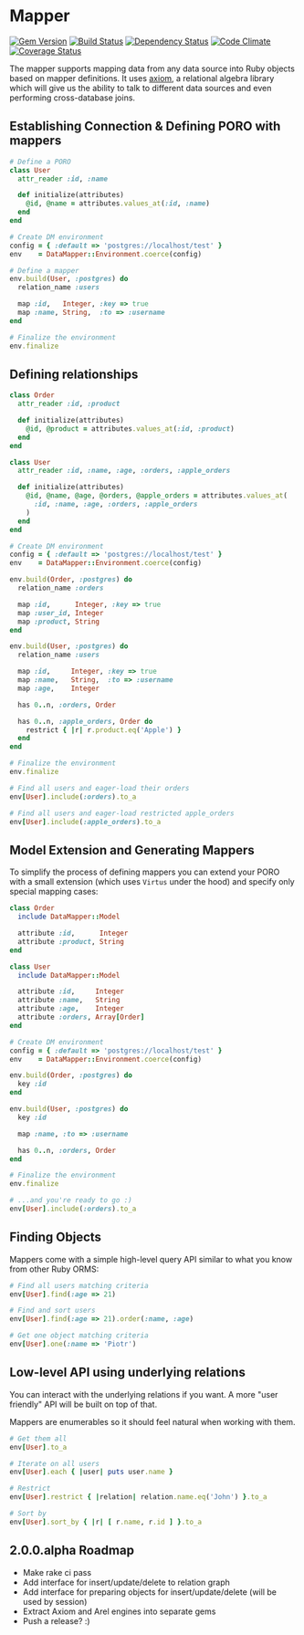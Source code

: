 # Mapper

[![Gem Version](https://badge.fury.io/rb/dm-mapper.png)][gem]
[![Build Status](https://secure.travis-ci.org/datamapper/dm-mapper.png?branch=master)][travis]
[![Dependency Status](https://gemnasium.com/datamapper/dm-mapper.png)][gemnasium]
[![Code Climate](https://codeclimate.com/github/datamapper/dm-mapper.png)][codeclimate]
[![Coverage Status](https://coveralls.io/repos/datamapper/dm-mapper/badge.png?branch=master)][coveralls]

[gem]: https://rubygems.org/gems/dm-mapper
[travis]: https://travis-ci.org/datamapper/dm-mapper
[gemnasium]: https://gemnasium.com/datamapper/dm-mapper
[codeclimate]: https://codeclimate.com/github/datamapper/dm-mapper
[coveralls]: https://coveralls.io/r/datamapper/dm-mapper

The mapper supports mapping data from any data source into Ruby objects
based on mapper definitions. It uses [axiom](https://github.com/dkubb/axiom),
a relational algebra library which will give us the ability to talk to
different data sources and even performing cross-database joins.

## Establishing Connection & Defining PORO with mappers

``` ruby
# Define a PORO
class User
  attr_reader :id, :name

  def initialize(attributes)
    @id, @name = attributes.values_at(:id, :name)
  end
end

# Create DM environment
config = { :default => 'postgres://localhost/test' }
env    = DataMapper::Environment.coerce(config)

# Define a mapper
env.build(User, :postgres) do
  relation_name :users

  map :id,   Integer, :key => true
  map :name, String,  :to => :username
end

# Finalize the environment
env.finalize
```

## Defining relationships

``` ruby
class Order
  attr_reader :id, :product

  def initialize(attributes)
    @id, @product = attributes.values_at(:id, :product)
  end
end

class User
  attr_reader :id, :name, :age, :orders, :apple_orders

  def initialize(attributes)
    @id, @name, @age, @orders, @apple_orders = attributes.values_at(
      :id, :name, :age, :orders, :apple_orders
    )
  end
end

# Create DM environment
config = { :default => 'postgres://localhost/test' }
env    = DataMapper::Environment.coerce(config)

env.build(Order, :postgres) do
  relation_name :orders

  map :id,      Integer, :key => true
  map :user_id, Integer
  map :product, String
end

env.build(User, :postgres) do
  relation_name :users

  map :id,     Integer, :key => true
  map :name,   String,  :to => :username
  map :age,    Integer

  has 0..n, :orders, Order

  has 0..n, :apple_orders, Order do
    restrict { |r| r.product.eq('Apple') }
  end
end

# Finalize the environment
env.finalize

# Find all users and eager-load their orders
env[User].include(:orders).to_a

# Find all users and eager-load restricted apple_orders
env[User].include(:apple_orders).to_a
```

## Model Extension and Generating Mappers

To simplify the process of defining mappers you can extend your PORO with a small
extension (which uses `Virtus` under the hood) and specify only special mapping
cases:

``` ruby
class Order
  include DataMapper::Model

  attribute :id,      Integer
  attribute :product, String
end

class User
  include DataMapper::Model

  attribute :id,     Integer
  attribute :name,   String
  attribute :age,    Integer
  attribute :orders, Array[Order]
end

# Create DM environment
config = { :default => 'postgres://localhost/test' }
env    = DataMapper::Environment.coerce(config)

env.build(Order, :postgres) do
  key :id
end

env.build(User, :postgres) do
  key :id

  map :name, :to => :username

  has 0..n, :orders, Order
end

# Finalize the environment
env.finalize

# ...and you're ready to go :)
env[User].include(:orders).to_a
```

## Finding Objects

Mappers come with a simple high-level query API similar to what you know from other Ruby ORMS:

```ruby
# Find all users matching criteria
env[User].find(:age => 21)

# Find and sort users
env[User].find(:age => 21).order(:name, :age)

# Get one object matching criteria
env[User].one(:name => 'Piotr')
```

## Low-level API using underlying relations

You can interact with the underlying relations if you want. A more "user friendly"
API will be built on top of that.

Mappers are enumerables so it should feel natural when working with them.

```ruby
# Get them all
env[User].to_a

# Iterate on all users
env[User].each { |user| puts user.name }

# Restrict
env[User].restrict { |relation| relation.name.eq('John') }.to_a

# Sort by
env[User].sort_by { |r| [ r.name, r.id ] }.to_a
```

## 2.0.0.alpha Roadmap

 * Make rake ci pass
 * Add interface for insert/update/delete to relation graph
 * Add interface for preparing objects for insert/update/delete (will be used by session)
 * Extract Axiom and Arel engines into separate gems
 * Push a release? :)
